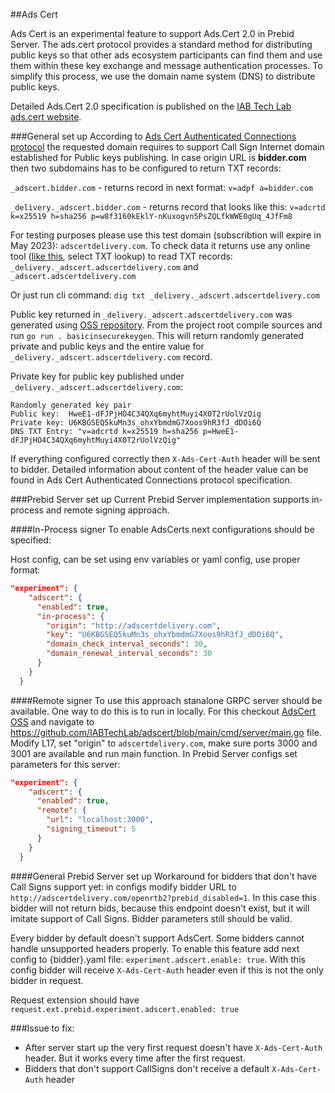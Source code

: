 ##Ads Cert

Ads Cert is an experimental feature to support Ads.Cert 2.0 in Prebid Server.
The ads.cert protocol provides a standard method for distributing public keys so that other ads
ecosystem participants can find them and use them within these key exchange and message
authentication processes. To simplify this process, we use the domain name system (DNS) to
distribute public keys. 

Detailed Ads.Cert 2.0 specification is published on the [IAB Tech Lab ads.cert website](https://iabtechlab.com/ads-cert).


###General set up
According to [Ads Cert Authenticated Connections protocol](https://iabtechlab.com/wp-content/uploads/2021/09/3-ads-cert-authenticated-connections-pc.pdf) 
the requested domain requires to support Call Sign Internet domain established for Public keys publishing. 
In case origin URL is **bidder.com** then two subdomains has to be configured to return TXT records: 

`_adscert.bidder.com` - returns record in next format:
`v=adpf a=bidder.com`

`_delivery._adscert.bidder.com` - returns record that looks like this:
`v=adcrtd k=x25519 h=sha256 p=w8f3160kEklY-nKuxogvn5PsZQLfkWWE0gUq_4JfFm8`

For testing purposes please use this test domain (subscribtion will expire in May 2023):
`adscertdelivery.com`. To check data it returns use any online tool ([like this](https://mxtoolbox.com/SuperTool.aspx), select TXT lookup) to read TXT records: 
`_delivery._adscert.adscertdelivery.com` and `_adscert.adscertdelivery.com`

Or just run cli command:
```dig txt _delivery._adscert.adscertdelivery.com``` 

Public key returned in `_delivery._adscert.adscertdelivery.com` was generated using [OSS repository](https://github.com/IABTechLab/adscert).
From the project root compile sources and run `go run . basicinsecurekeygen`. This will return randomly generated private and public keys and the entire value for `_delivery._adscert.adscertdelivery.com` record.

Private key for public key published under `_delivery._adscert.adscertdelivery.com`:
```
Randomly generated key pair
Public key:  HweE1-dFJPjHO4C34QXq6myhtMuyi4X0T2rUolVzQig
Private key: U6KBGSEQ5kuMn3s_ohxYbmdmG7Xoos9hR3fJ_dDOi6Q
DNS TXT Entry: "v=adcrtd k=x25519 h=sha256 p=HweE1-dFJPjHO4C34QXq6myhtMuyi4X0T2rUolVzQig"
```

If everything configured correctly then `X-Ads-Cert-Auth` header will be sent to bidder. Detailed information about content of the header value can be found in Ads Cert Authenticated Connections protocol specification.

###Prebid Server set up
Current Prebid Server implementation supports in-process and remote signing approach.

####In-Process signer
To enable AdsCerts next configurations should be specified: 

Host config, can be set using env variables or yaml config, use proper format: 
```json
"experiment": {
    "adscert": {
      "enabled": true,
      "in-process": {
        "origin": "http://adscertdelivery.com",
        "key": "U6KBGSEQ5kuMn3s_ohxYbmdmG7Xoos9hR3fJ_dDOi6Q",
        "domain_check_interval_seconds": 30,
        "domain_renewal_interval_seconds": 30
      }
    }
  }
```
####Remote signer
To use this approach stanalone GRPC server should be available.
One way to do this is to run in locally. For this checkout [AdsCert OSS](https://github.com/IABTechLab/adscert) and navigate to https://github.com/IABTechLab/adscert/blob/main/cmd/server/main.go file.
Modify L17, set "origin" to `adscertdelivery.com`, make sure ports 3000 and 3001 are available and run main function.
In Prebid Server configs set parameters for this server: 
```json
"experiment": {
    "adscert": {
      "enabled": true,
      "remote": {
        "url": "localhost:3000",
        "signing_timeout": 5
      }
    }
  }
```

####General Prebid Server set up
Workaround for bidders that don't have Call Signs support yet: in configs modify bidder URL to `http://adscertdelivery.com/openrtb2?prebid_disabled=1`. In this case this bidder will not return bids, because this endpoint doesn't exist, but it will imitate support of Call Signs. Bidder parameters still should be valid.

Every bidder by default doesn't support AdsCert. Some bidders cannot handle unsupported headers properly. To enable this feature add next config to {bidder}.yaml file:
`experiment.adscert.enable: true`. With this config bidder will receive `X-Ads-Cert-Auth` header even if this is not the only bidder in request. 

Request extension should have `request.ext.prebid.experiment.adscert.enabled: true`

###Issue to fix:
- After server start up the very first request doesn't have `X-Ads-Cert-Auth` header. But it works every time after the first request.
- Bidders that don't support CallSigns don't receive a default `X-Ads-Cert-Auth` header